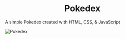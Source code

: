 <h1 align="center">Pokedex</h1>

A simple Pokedex created with HTML, CSS, & JavaScript

<img alt="Pokedex" src="https://imgur.com/cxMI7FY">

<br>
